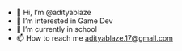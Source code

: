 - 👋 Hi, I’m @adityablaze
- 👀 I’m interested in Game Dev
- 🌱 I’m currently in school
- 📫 How to reach me adityablaze.17@gmail.com

<!---
adityablaze/adityablaze is a ✨ special ✨ repository because its `README.md` (this file) appears on your GitHub profile.
You can click the Preview link to take a look at your changes.
--->
